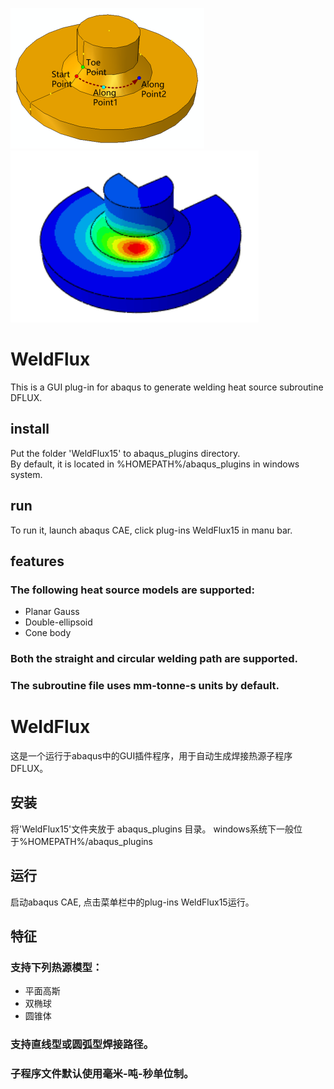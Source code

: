 ![arc](https://github.com/cheneyjin/welding_dflux_subroutine/blob/main/WeldFlux15/arc.png)
![result](https://github.com/cheneyjin/welding_dflux_subroutine/blob/main/result.png)
# WeldFlux
This is a GUI plug-in for abaqus to generate welding heat source subroutine DFLUX.

## install
Put the folder 'WeldFlux15' to abaqus_plugins directory.  
By default, it is located in %HOMEPATH%/abaqus_plugins in windows system.
## run
To run it, launch abaqus CAE, click plug-ins WeldFlux15 in manu bar.
## features
### The following heat source models are supported:
-  Planar Gauss
-  Double-ellipsoid
-  Cone body 
### Both the straight and circular welding path are supported.
### The subroutine file uses mm-tonne-s units by default.




# WeldFlux
这是一个运行于abaqus中的GUI插件程序，用于自动生成焊接热源子程序DFLUX。
## 安装
将'WeldFlux15'文件夹放于 abaqus_plugins 目录。
windows系统下一般位于%HOMEPATH%/abaqus_plugins
## 运行
启动abaqus CAE, 点击菜单栏中的plug-ins WeldFlux15运行。
## 特征
### 支持下列热源模型：
-  平面高斯
-  双椭球
-  圆锥体

### 支持直线型或圆弧型焊接路径。
### 子程序文件默认使用毫米-吨-秒单位制。
